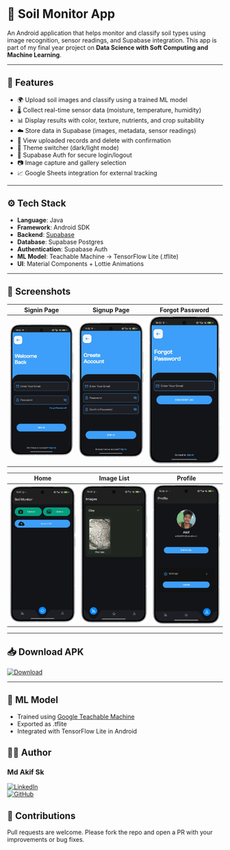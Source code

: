 # 🌱 Soil Monitor App

An Android application that helps monitor and classify soil types using image recognition, sensor readings, and Supabase integration. This app is part of my final year project on **Data Science with Soft Computing and Machine Learning**.

---

## 📲 Features

- 🌍 Upload soil images and classify using a trained ML model
- 🌡️ Collect real-time sensor data (moisture, temperature, humidity)
- 📊 Display results with color, texture, nutrients, and crop suitability
- ☁️ Store data in Supabase (images, metadata, sensor readings)
- 📁 View uploaded records and delete with confirmation
- 🌙 Theme switcher (dark/light mode)
- 🔐 Supabase Auth for secure login/logout
- 📷 Image capture and gallery selection
- 📈 Google Sheets integration for external tracking

---

## ⚙️ Tech Stack

- **Language**: Java  
- **Framework**: Android SDK  
- **Backend**: [Supabase](https://supabase.io)  
- **Database**: Supabase Postgres  
- **Authentication**: Supabase Auth  
- **ML Model**: Teachable Machine → TensorFlow Lite (.tflite)  
- **UI**: Material Components + Lottie Animations

---

## 🧪 Screenshots

| Signin Page | Signup Page | Forgot Password |
|--------|----------|----------------|
| ![](Screenshots/SigninPage.png) | ![](Screenshots/SignupPage.png) | ![](Screenshots/ForgotPassword.png) |


| Home | Image List | Profile |
|------|------------|---------|
| ![](Screenshots/HomePage.png) | ![](Screenshots/ImageList.png) | ![](Screenshots/ProfilePage.png) |

---

## 📥 Download APK

[![Download](https://img.shields.io/badge/Download-APK-blue?style=for-the-badge&logo=android)](https://github.com/786akifsk/SoilMonitorApp/releases/latest/download/Soil.Monitor.A7+.apk)

---
## 🧠 ML Model
- Trained using [Google Teachable Machine](https://teachablemachine.withgoogle.com/)
- Exported as .tflite
- Integrated with TensorFlow Lite in Android

## 🧑‍💻 Author
### Md Akif Sk

[![LinkedIn](https://img.shields.io/badge/LinkedIn-Connect-blue?style=for-the-badge&logo=linkedin)](https://www.linkedin.com/in/md-akif-sk-4743461b7/)   
[![GitHub](https://img.shields.io/badge/GitHub-Profile-181717?style=for-the-badge&logo=github)](https://github.com/786akifsk)

## 🤝 Contributions
Pull requests are welcome. Please fork the repo and open a PR with your improvements or bug fixes.

